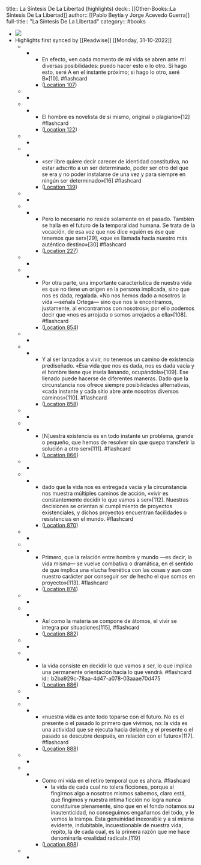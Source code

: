title:: La Síntesis De La Libertad (highlights)
deck:: [[Other-Books::La Síntesis De La Libertad]]
author:: [[Pablo Beytía y Jorge Acevedo Guerra]]
full-title:: "La Síntesis De La Libertad"
category:: #books

- ![](https://m.media-amazon.com/images/I/916L2784snL._SY160.jpg)
- Highlights first synced by [[Readwise]] [[Monday, 31-10-2022]]
	- -
		- En efecto, «en cada momento de mi vida se abren ante mí diversas posibilidades: puedo hacer esto o lo otro. Si hago esto, seré A en el instante próximo; si hago lo otro, seré B»[10]. #flashcard
		- ([Location 107](https://readwise.io/to_kindle?action=open&asin=B078LCJQ3N&location=107))
	- -
	- -
		- El hombre es novelista de sí mismo, original o plagiario»[12] #flashcard
		- ([Location 122](https://readwise.io/to_kindle?action=open&asin=B078LCJQ3N&location=122))
	- -
	- -
		- «ser libre quiere decir carecer de identidad constitutiva, no estar adscrito a un ser determinado, poder ser otro del que se era y no poder instalarse de una vez y para siempre en ningún ser determinado»[16] #flashcard
		- ([Location 139](https://readwise.io/to_kindle?action=open&asin=B078LCJQ3N&location=139))
	- -
	- -
		- Pero lo necesario no reside solamente en el pasado. También se halla en el futuro de la temporalidad humana. Se trata de la vocación, de esa voz que nos dice «quién es ése que tenemos que ser»[29], «que es llamada hacia nuestro más auténtico destino»[30] #flashcard
		- ([Location 227](https://readwise.io/to_kindle?action=open&asin=B078LCJQ3N&location=227))
	- -
	- -
		- Por otra parte, una importante característica de nuestra vida es que no tiene un origen en la persona implicada, sino que nos es dada, regalada. «No nos hemos dado a nosotros la vida —señala Ortega— sino que nos la encontramos, justamente, al encontrarnos con nosotros»; por ello podemos decir que «nos es arrojada o somos arrojados a ella»[108]. #flashcard
		- ([Location 854](https://readwise.io/to_kindle?action=open&asin=B078LCJQ3N&location=854))
	- -
	- -
		- Y al ser lanzados a vivir, no tenemos un camino de existencia prediseñado. «Esa vida que nos es dada, nos es dada vacía y el hombre tiene que írsela llenando, ocupándola»[109]. Ese llenado puede hacerse de diferentes maneras. Dado que la circunstancia nos ofrece siempre posibilidades alternativas, «cada instante y cada sitio abre ante nosotros diversos caminos»[110]. #flashcard
		- ([Location 858](https://readwise.io/to_kindle?action=open&asin=B078LCJQ3N&location=858))
	- -
	- -
		- [N]uestra existencia es en todo instante un problema, grande o pequeño, que hemos de resolver sin que quepa transferir la solución a otro ser»[111]. #flashcard
		- ([Location 866](https://readwise.io/to_kindle?action=open&asin=B078LCJQ3N&location=866))
	- -
	- -
		- dado que la vida nos es entregada vacía y la circunstancia nos muestra múltiples caminos de acción, «vivir es constantemente decidir lo que vamos a ser»[112]. Nuestras decisiones se orientan al cumplimiento de proyectos existenciales, y dichos proyectos encuentran facilidades o resistencias en el mundo. #flashcard
		- ([Location 870](https://readwise.io/to_kindle?action=open&asin=B078LCJQ3N&location=870))
	- -
	- -
		- Primero, que la relación entre hombre y mundo —es decir, la vida misma— se vuelve combativa o dramática, en el sentido de que implica una «lucha frenética con las cosas y aun con nuestro carácter por conseguir ser de hecho el que somos en proyecto»[113]. #flashcard
		- ([Location 874](https://readwise.io/to_kindle?action=open&asin=B078LCJQ3N&location=874))
	- -
	- -
		- Así como la materia se compone de átomos, el vivir se integra por situaciones[115], #flashcard
		- ([Location 882](https://readwise.io/to_kindle?action=open&asin=B078LCJQ3N&location=882))
	- -
	- -
		- la vida consiste en decidir lo que vamos a ser, lo que implica una permanente orientación hacia lo que vendrá. #flashcard
		  id:: b2ba929c-78aa-4d47-a078-03aaae70d475
		- ([Location 886](https://readwise.io/to_kindle?action=open&asin=B078LCJQ3N&location=886))
	- -
	- -
		- «nuestra vida es ante todo toparse con el futuro. No es el presente o el pasado lo primero que vivimos, no: la vida es una actividad que se ejecuta hacia delante, y el presente o el pasado se descubre después, en relación con el futuro»[117]. #flashcard
		- ([Location 888](https://readwise.io/to_kindle?action=open&asin=B078LCJQ3N&location=888))
	- -
	- -
		- Como mi vida en el retiro temporal que es ahora. #flashcard
			- la vida de cada cual no tolera ficciones, porque al fingirnos algo a nosotros mismos sabemos, claro está, que fingimos y nuestra íntima ficción no logra nunca constituirse plenamente, sino que en el fondo notamos su inautenticidad, no conseguimos engañarnos del todo, y le vemos la trampa. Esta genuinidad inexorable y a sí misma evidente, indubitable, incuestionable de nuestra vida, repito, la de cada cual, es la primera razón que me hace denominarla «realidad radical».[119]
		- ([Location 898](https://readwise.io/to_kindle?action=open&asin=B078LCJQ3N&location=898))
	- -